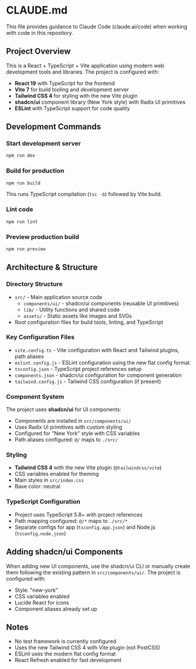 # CLAUDE.md

This file provides guidance to Claude Code (claude.ai/code) when working with code in this repository.

## Project Overview

This is a React + TypeScript + Vite application using modern web development tools and libraries. The project is configured with:

- **React 19** with TypeScript for the frontend
- **Vite 7** for build tooling and development server
- **Tailwind CSS 4** for styling with the new Vite plugin
- **shadcn/ui** component library (New York style) with Radix UI primitives
- **ESLint** with TypeScript support for code quality

## Development Commands

### Start development server
```bash
npm run dev
```

### Build for production
```bash
npm run build
```
This runs TypeScript compilation (`tsc -b`) followed by Vite build.

### Lint code
```bash
npm run lint
```

### Preview production build
```bash
npm run preview
```

## Architecture & Structure

### Directory Structure
- `src/` - Main application source code
  - `components/ui/` - shadcn/ui components (reusable UI primitives)
  - `lib/` - Utility functions and shared code
  - `assets/` - Static assets like images and SVGs
- Root configuration files for build tools, linting, and TypeScript

### Key Configuration Files
- `vite.config.ts` - Vite configuration with React and Tailwind plugins, path aliases
- `eslint.config.js` - ESLint configuration using the new flat config format
- `tsconfig.json` - TypeScript project references setup
- `components.json` - shadcn/ui configuration for component generation
- `tailwind.config.js` - Tailwind CSS configuration (if present)

### Component System
The project uses **shadcn/ui** for UI components:
- Components are installed in `src/components/ui/`
- Uses Radix UI primitives with custom styling
- Configured for "New York" style with CSS variables
- Path aliases configured: `@/` maps to `./src/`

### Styling
- **Tailwind CSS 4** with the new Vite plugin (`@tailwindcss/vite`)
- CSS variables enabled for theming
- Main styles in `src/index.css`
- Base color: neutral

### TypeScript Configuration
- Project uses TypeScript 5.8+ with project references
- Path mapping configured: `@/*` maps to `./src/*`
- Separate configs for app (`tsconfig.app.json`) and Node.js (`tsconfig.node.json`)

## Adding shadcn/ui Components

When adding new UI components, use the shadcn/ui CLI or manually create them following the existing pattern in `src/components/ui/`. The project is configured with:
- Style: "new-york"
- CSS variables enabled
- Lucide React for icons
- Component aliases already set up

## Notes

- No test framework is currently configured
- Uses the new Tailwind CSS 4 with Vite plugin (not PostCSS)
- ESLint uses the modern flat config format
- React Refresh enabled for fast development